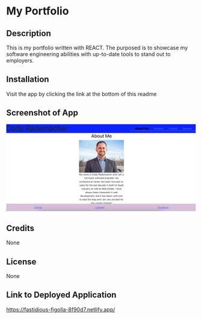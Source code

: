 # My Portfolio

## Description

This is my portfolio written with REACT. The purposed is to showcase my software engineering abilities with up-to-date tools to stand out to employers.

## Installation

Visit the app by clicking the link at the bottom of this readme

## Screenshot of App

![Portfolio](./Portfolio-screenshot.png)

## Credits

None

## License

None

## Link to Deployed Application

https://fastidious-figolla-8f90d7.netlify.app/
